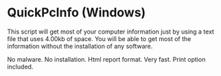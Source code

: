 # QuickPcInfo (Windows)
This script will get most of your computer information just by using a text file that uses 4.00kb of space. You will be able to get most of the information without the installation of any software. 

No malware. 
No installation.
Html report format.
Very fast.
Print option included. 
